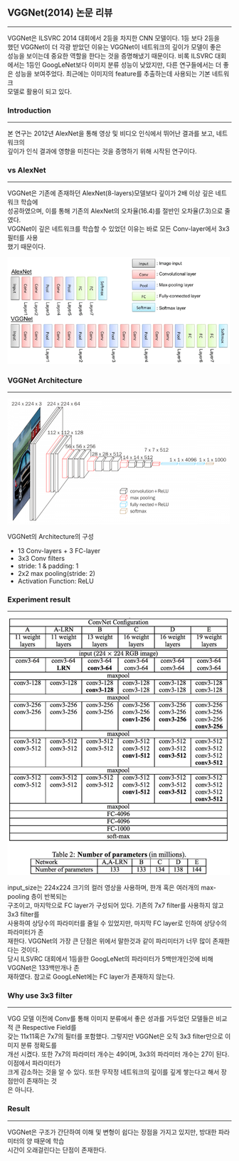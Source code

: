 ## VGGNet(2014) 논문 리뷰
---
VGGNet은 ILSVRC 2014 대회에서 2등을 차지한 CNN 모델이다. 1등 보다 2등을  
했던 VGGNet이 더 각광 받았던 이유는 VGGNet이 네트워크의 깊이가 모델이 좋은  
성능을 보이는데 중요한 역할을 한다는 것을 증명해냈기 때문이다. 비록 ILSVRC 대회  
에서는 1등인 GoogLeNet보다 이미지 분류 성능이 낮았지만, 다른 연구들에서는 더 좋  
은 성능을 보여주었다. 최근에는 이미지의 feature를 추출하는데 사용되는 기본 네트워크  
모델로 활용이 되고 있다. 

### Introduction
---
본 연구는 2012년 AlexNet을 통해 영상 및 비디오 인식에서 뛰어난 결과를 보고, 네트워크의  
깊이가 인식 결과에 영향을 미친다는 것을 증명하기 위해 시작된 연구이다.

### vs AlexNet
---
VGGNet은 기존에 존재하던 AlexNet(8-layers)모델보다 깊이가 2배 이상 깊은 네트워크 학습에  
성공하였으며, 이를 통해 기존의 AlexNet의 오차율(16.4)를 절반인 오차율(7.3)으로 줄였다.  
VGGNet이 깊은 네트워크를 학습할 수 있었던 이유는 바로 모든 Conv-layer에서 3x3 필터를 사용  
했기 때문이다.

<img src="./img/vggnet/vggnetvsalexnet.png" width="500px">

### VGGNet Architecture
---
<img src="./img/vggnet/vggnetarchitecture.png" width="500px">

VGGNet의 Architecture의 구성

- 13 Conv-layers + 3 FC-layer
- 3x3 Conv filters
- stride: 1 & padding: 1
- 2x2 max pooling(stride: 2)
- Activation Function: ReLU

### Experiment result
---
<img src="./img/vggnet/vggnetexp.png" width="500px">

input_size는 224x224 크기의 컬러 영상을 사용하며, 한개 혹은 여러개의 max-pooling 층이 반복되는  
구조이고, 마지막으로 FC layer가 구성되어 있다. 기존의 7x7 filter를 사용하지 않고 3x3 filter를  
사용하여 상당수의 파라미터를 줄일 수 있었지만, 마지막 FC layer로 인하여 상당수의 파라미터가 존  
재한다. VGGNet의 가장 큰 단점은 위에서 말한것과 같이 파리미터가 너무 많이 존재한다는 것이다.  
당시 ILSVRC 대회에서 1등을한 GoogLeNet의 파라미터가 5백만개인것에 비해 VGGNet은 133백만개나 존  
재하였다. 참고로 GoogLeNet에는 FC layer가 존재하지 않는다.

### Why use 3x3 filter
---

VGG 모델 이전에 Conv를 통해 이미지 분류에서 좋은 성과를 거두었던 모델들은 비교적 큰 Respective Field를  
갖는 11x11혹은 7x7의 필터를 포함했다. 그렇지만 VGGNet은 오직 3x3 filter만으로 이미지 분류 정확도를  
개선 시켰다. 또한 7x7의 파라미터 개수는 49이며, 3x3의 파라미터 개수는 27이 된다. 이점에서 파라미터가  
크게 감소하는 것을 알 수 있다. 또한 무작정 네트워크의 깊이를 깊게 쌓는다고 해서 장점만이 존재하는 것  
은 아니다.

### Result
---

VGGNet은 구조가 간단하여 이해 및 변형이 쉽다는 장점을 가지고 있지만, 방대한 파라미터의 양 때문에 학습  
시간이 오래걸린다는 단점이 존재한다.
